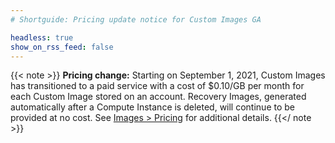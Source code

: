 ```yaml
---
# Shortguide: Pricing update notice for Custom Images GA

headless: true
show_on_rss_feed: false
---
```


{{< note >}}
**Pricing change:** Starting on September 1, 2021, Custom Images has transitioned to a paid service with a cost of $0.10/GB per month for each Custom Image stored on an account. Recovery Images, generated automatically after a Compute Instance is deleted, will continue to be provided at no cost. See [Images > Pricing](/docs/products/tools/images/#pricing) for additional details.
{{</ note >}}